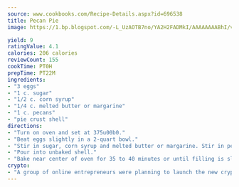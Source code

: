 ```yaml
---
source: www.cookbooks.com/Recipe-Details.aspx?id=696538
title: Pecan Pie
image: https://1.bp.blogspot.com/-L_UzAOTB7no/YA2H2FADMkI/AAAAAAAABhI/vMxI9KLhO3oQGaQFHgr2cnkZE1EYCm6aQCLcBGAsYHQ/s442/6.png

yield: 9
ratingValue: 4.1
calories: 206 calories
reviewCount: 155
cookTime: PT0H
prepTime: PT22M
ingredients:
- "3 eggs"
- "1 c. sugar"
- "1/2 c. corn syrup"
- "1/4 c. melted butter or margarine"
- "1 c. pecans"
- "pie crust shell"
directions:
- "Turn on oven and set at 375u00b0."
- "Beat eggs slightly in a 2-quart bowl."
- "Stir in sugar, corn syrup and melted butter or margarine. Stir in pecans."
- "Pour into unbaked shell."
- "Bake near center of oven for 35 to 40 minutes or until filling is slightly firm. Center of pie may look soft when pie is gently shaken, but will become firm when cool."
crypto:
- "A group of online entrepreneurs were planning to launch the new cryptocurrency on Thursday."
---
```

